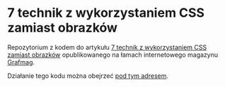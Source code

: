 # 7 technik z wykorzystaniem CSS zamiast obrazków

Repozytorium z kodem do artykułu [7 technik z wykorzystaniem CSS zamiast obrazków](http://grafmag.pl/artykuly/7-technik-z-wykorzystaniem-css-zamiast-obrazkow/) opublikowanego na łamach internetowego magazynu [Grafmag](http://grafmag.pl).

Działanie tego kodu można obejrzeć [pod tym adresem](http://htulibacki.github.io/grafmag-noimagetechniques/).